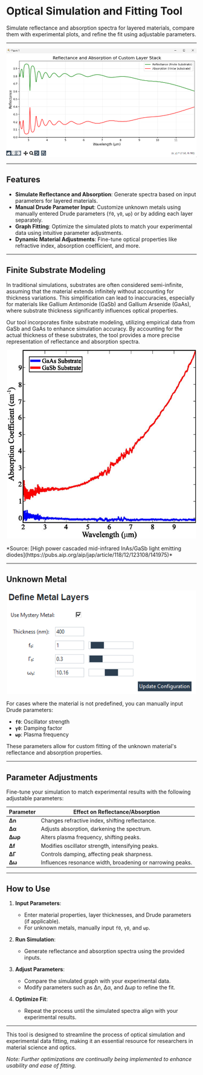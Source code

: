 # Optical Simulation and Fitting Tool

Simulate reflectance and absorption spectra for layered materials, compare them with experimental plots, and refine the fit using adjustable parameters.

---

<p align="center">
  <img src="./examples/TiPtAu_example.png" alt="Fitted Reflection Simulation for TiPtAu" width="738">
</p>

---

## Features

- **Simulate Reflectance and Absorption**: Generate spectra based on input parameters for layered materials.
- **Manual Drude Parameter Input**: Customize unknown metals using manually entered Drude parameters (`f0`, `γ0`, `ωp`) or by adding each layer separately.
- **Graph Fitting**: Optimize the simulated plots to match your experimental data using intuitive parameter adjustments.
- **Dynamic Material Adjustments**: Fine-tune optical properties like refractive index, absorption coefficient, and more.

---

## Finite Substrate Modeling

In traditional simulations, substrates are often considered semi-infinite, assuming that the material extends infinitely without accounting for thickness variations. This simplification can lead to inaccuracies, especially for materials like Gallium Antimonide (GaSb) and Gallium Arsenide (GaAs), where substrate thickness significantly influences optical properties.

Our tool incorporates finite substrate modeling, utilizing empirical data from GaSb and GaAs to enhance simulation accuracy. By accounting for the actual thickness of these substrates, the tool provides a more precise representation of reflectance and absorption spectra.

<p align="center">
  <img src="./data/GaSb&GaAs Graphs.jpeg" alt="GaSb&GaAs Graphs" width="500">
</p>
*Source: [High power cascaded mid-infrared InAs/GaSb light emitting diodes](https://pubs.aip.org/aip/jap/article/118/12/123108/141975)*

---

## Unknown Metal

<p align="center">
  <img src="./examples/Unkown_metal_params_example.png" alt="Metal parameters for TiPtAu" width="500">
</p>

For cases where the material is not predefined, you can manually input Drude parameters:

- **`f0`**: Oscillator strength
- **`γ0`**: Damping factor
- **`ωp`**: Plasma frequency

These parameters allow for custom fitting of the unknown material's reflectance and absorption properties.

---

## Parameter Adjustments

Fine-tune your simulation to match experimental results with the following adjustable parameters:

| Parameter | Effect on Reflectance/Absorption |
|-----------|----------------------------------|
| **Δn**    | Changes refractive index, shifting reflectance. |
| **Δα**    | Adjusts absorption, darkening the spectrum. |
| **Δωp**   | Alters plasma frequency, shifting peaks. |
| **Δf**    | Modifies oscillator strength, intensifying peaks. |
| **ΔΓ**    | Controls damping, affecting peak sharpness. |
| **Δω**    | Influences resonance width, broadening or narrowing peaks. |

---

## How to Use

1. **Input Parameters**:
   - Enter material properties, layer thicknesses, and Drude parameters (if applicable).
   - For unknown metals, manually input `f0`, `γ0`, and `ωp`.

2. **Run Simulation**:
   - Generate reflectance and absorption spectra using the provided inputs.

3. **Adjust Parameters**:
   - Compare the simulated graph with your experimental data.
   - Modify parameters such as Δn, Δα, and Δωp to refine the fit.

4. **Optimize Fit**:
   - Repeat the process until the simulated spectra align with your experimental results.

---

This tool is designed to streamline the process of optical simulation and experimental data fitting, making it an essential resource for researchers in material science and optics.

*Note: Further optimizations are continually being implemented to enhance usability and ease of fitting.*
